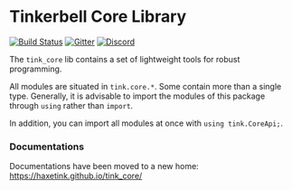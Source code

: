 # Tinkerbell Core Library

[![Build Status](https://github.com/haxetink/tink_core/actions/workflows/ci.yml/badge.svg)](https://github.com/haxetink/tink_core/actions)
[![Gitter](https://img.shields.io/gitter/room/haxetink/public?logo=gitter&)](https://gitter.im/haxetink/public)
[![Discord](https://img.shields.io/discord/162395145352904705.svg?logo=discord&logoColor=white&label=discord)](https://discord.com/channels/162395145352904705/579634919576436736)

The `tink_core` lib contains a set of lightweight tools for robust programming.

All modules are situated in `tink.core.*`. Some contain more than a single type. Generally, it is advisable to import the modules of this package through `using` rather than `import`. 

In addition, you can import all modules at once with `using tink.CoreApi;`.

### Documentations

Documentations have been moved to a new home: https://haxetink.github.io/tink_core/
